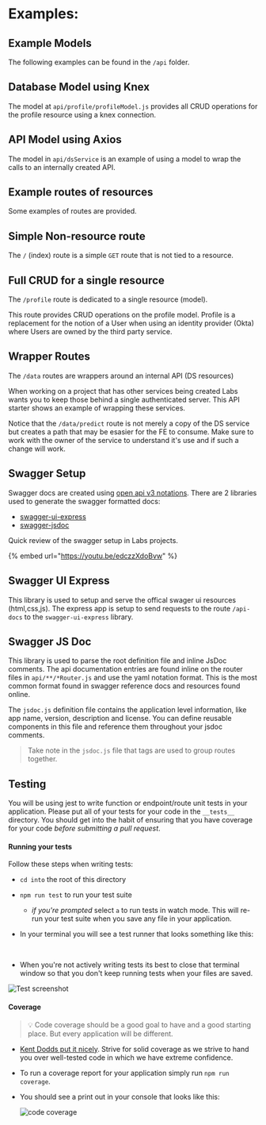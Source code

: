 # Examples:

## Example Models

The following examples can be found in the `/api` folder.

## Database Model using Knex

The model at `api/profile/profileModel.js` provides all CRUD operations for the profile resource using a knex connection.

## API Model using Axios

The model in `api/dsService` is an example of using a model to wrap the calls to an internally created API.



## Example routes of resources

Some examples of routes are provided.

## Simple Non-resource route

The `/` \(index\) route is a simple `GET` route that is not tied to a resource.

## Full CRUD for a single resource

The `/profile` route is dedicated to a single resource \(model\).

This route provides CRUD operations on the profile model. Profile is a replacement for the notion of a User when using an identity provider \(Okta\) where Users are owned by the third party service.

## Wrapper Routes

The `/data` routes are wrappers around an internal API \(DS resources\)

When working on a project that has other services being created Labs wants you to keep those behind a single authenticated server. This API starter shows an example of wrapping these services.

Notice that the `/data/predict` route is not merely a copy of the DS service but creates a path that may be esasier for the FE to consume. Make sure to work with the owner of the service to understand it's use and if such a change will work.





## Swagger Setup



Swagger docs are created using [open api v3 notations](https://swagger.io/specification/). There are 2 libraries used to generate the swagger formatted docs:

* [swagger-ui-express](https://github.com/scottie1984/swagger-ui-express)
* [swagger-jsdoc](https://github.com/Surnet/swagger-jsdoc)

Quick review of the swagger setup in Labs projects.

{% embed url="https://youtu.be/edczzXdoBvw" %}

## Swagger UI Express

This library is used to setup and serve the offical swager ui resources \(html,css,js\). The express app is setup to send requests to the route `/api-docs` to the `swagger-ui-express` library.

## Swagger JS Doc

This library is used to parse the root definition file and inline JsDoc comments. The api documentation entries are found inline on the router files in `api/**/*Router.js` and use the yaml notation format. This is the most common format found in swagger reference docs and resources found online.

The `jsdoc.js` definition file contains the application level information, like app name, version, description and license. You can define reusable components in this file and reference them throughout your jsdoc comments.

> Take note in the `jsdoc.js` file that tags are used to group routes together.





## Testing





You will be using jest to write function or endpoint/route unit tests in your application. Please put all of your tests for your code in the `__tests__` directory. You should get into the habit of ensuring that you have coverage for your code _before submitting a pull request_.

#### Running your tests <a id="running-your-tests"></a>

Follow these steps when writing tests:

* `cd into` the root of this directory
* `npm run test` to run your test suite
  * _if you're prompted_ select `a` to run tests in watch mode. This will re-run your test suite when you save any file in your application.
* In your terminal you will see a test runner that looks something like this:

  ​​

* When you're not actively writing tests its best to close that terminal window so that you don't keep running tests when your files are saved.

![Test screenshot](https://tk-assets.lambdaschool.com/bc9ca7b9-4fce-45de-9a16-705cbec062d8_ScreenShot2020-06-25at7.52.52AM.png)

#### Coverage <a id="coverage"></a>

> 💡 Code coverage should be a good goal to have and a good starting place. But every application will be different.

* ​[Kent Dodds put it nicely](https://kentcdodds.com/blog/common-testing-mistakes#mistake-number-2-100-code-coverage). Strive for solid coverage as we strive to hand you over well-tested code in which we have extreme confidence.
* To run a coverage report for your application simply run `npm run coverage`.
* You should see a print out in your console that looks like this:

  ​![code coverage](https://tk-assets.lambdaschool.com/5abec98b-2b61-483f-bd85-71002a9f755a_ScreenShot2020-06-25at7.59.14AM.png)

